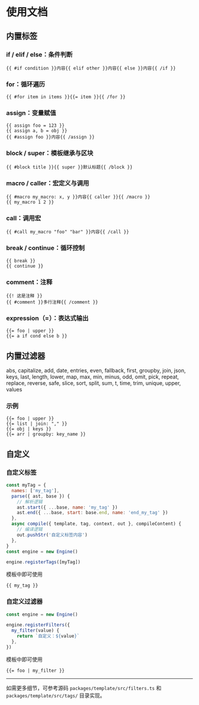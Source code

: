 # 使用文档

## 内置标签

### **if / elif / else**：条件判断

```jianjia
{{ #if condition }}内容{{ elif other }}内容{{ else }}内容{{ /if }}
```

### **for**：循环遍历

```jianjia
{{ #for item in items }}{{= item }}{{ /for }}
```

### **assign**：变量赋值

```jianjia
{{ assign foo = 123 }}
{{ assign a, b = obj }}
{{ #assign foo }}内容{{ /assign }}
```

### **block / super**：模板继承与区块

```jianjia
{{ #block title }}{{ super }}默认标题{{ /block }}
```

### **macro / caller**：宏定义与调用

```jianjia
{{ #macro my_macro: x, y }}内容{{ caller }}{{ /macro }}
{{ my_macro 1 2 }}
```

### **call**：调用宏

```jianjia
{{ #call my_macro "foo" "bar" }}内容{{ /call }}
```

### **break / continue**：循环控制

```jianjia
{{ break }}
{{ continue }}
```

### **comment**：注释

```jianjia
{{! 这是注释 }}
{{ #comment }}多行注释{{ /comment }}
```

### **expression（=）**：表达式输出

```jianjia
{{= foo | upper }}
{{= a if cond else b }}
```

## 内置过滤器

abs, capitalize, add, date, entries, even, fallback, first, groupby, join, json, keys, last, length, lower, map, max, min, minus, odd, omit, pick, repeat, replace, reverse, safe, slice, sort, split, sum, t, time, trim, unique, upper, values

### 示例

```jianjia
{{= foo | upper }}
{{= list | join: "," }}
{{= obj | keys }}
{{= arr | groupby: key_name }}
```

## 自定义

### 自定义标签

```javascript
const myTag = {
  names: ['my_tag'],
  parse({ ast, base }) {
    // 解析逻辑
    ast.start({ ...base, name: 'my_tag' })
    ast.end({ ...base, start: base.end, name: 'end_my_tag' })
  },
  async compile({ template, tag, context, out }, compileContent) {
    // 编译逻辑
    out.pushStr('自定义标签内容')
  },
}
const engine = new Engine()

engine.registerTags([myTag])
```

模板中即可使用

```jianjia
{{ my_tag }}
```

### 自定义过滤器

```javascript
const engine = new Engine()

engine.registerFilters({
  my_filter(value) {
    return `自定义：${value}`
  },
})
```

模板中即可使用

```jianjia
{{= foo | my_filter }}
```

---

如需更多细节，可参考源码 `packages/template/src/filters.ts` 和 `packages/template/src/tags/` 目录实现。
